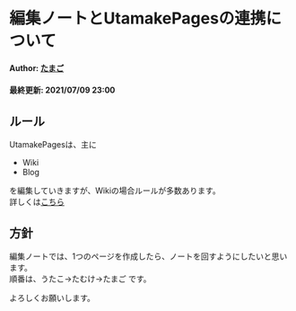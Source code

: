 # 編集ノートとUtamakePagesの連携について
#### Author: [たまご](/wiki/author/tamagoes)  
#### 最終更新: 2021/07/09 23:00

## ルール
UtamakePagesは、主に
 - Wiki
 - Blog

を編集していきますが、Wikiの場合ルールが多数あります。  
詳しくは[こちら](/wiki/important/wiki-rules)

## 方針
編集ノートでは、1つのページを作成したら、ノートを回すようにしたいと思います。  
順番は、うたこ→たむけ→たまご です。

よろしくお願いします。
